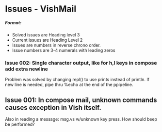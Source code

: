 # Issues - VishMail

##### Format:

- Solved issues are Heading level 3
- Current issues are Heading Level 2
- Issues are numbers in  reverse chrono order.
- Issue numbers are 3-4 numerals with leading zeros


### Issue 002: Single character output, like for h,l keys in compose add extra newline

Problem was solved by changing repl() to use prints instead of println.
If new line is needed, pipe thru %echo at the end of the ppipeline.


## Issue 001: In compose mail, unknown commands causes exception in Vish itself.

Also in reading a message: msg.vs w/unknown key press.
 How should beep be performed?
